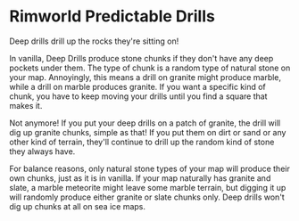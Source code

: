 # Rimworld Predictable Drills
Deep drills drill up the rocks they're sitting on!

In vanilla, Deep Drills produce stone chunks if they don't have any deep pockets under them.  The type of chunk is a random type of natural stone on your map.  Annoyingly, this means a drill on granite might produce marble, while a drill on marble produces granite.  If you want a specific kind of chunk, you have to keep moving your drills until you find a square that makes it.

Not anymore!  If you put your deep drills on a patch of granite, the drill will dig up granite chunks, simple as that!  If you put them on dirt or sand or any other kind of terrain, they'll continue to drill up the random kind of stone they always have.

For balance reasons, only natural stone types of your map will produce their own chunks, just as it is in vanilla.  If your map naturally has granite and slate, a marble meteorite might leave some marble terrain, but digging it up will randomly produce either granite or slate chunks only.  Deep drills won't dig up chunks at all on sea ice maps.
